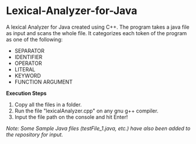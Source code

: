 # Lexical-Analyzer-for-Java
A lexical Analyzer for Java created using C++. The program takes a java file as input and scans the whole file. It categorizes each token of the program as one of the following:
* SEPARATOR
* IDENTIFIER
* OPERATOR
* LITERAL
* KEYWORD
* FUNCTION ARGUMENT

**Execution Steps**
1. Copy all the files in a folder.
2. Run the file "lexicalAnalyzer.cpp" on any gnu g++ compiler.
3. Input the file path on the console and hit Enter!

*Note: Some Sample Java files (testFile_1.java, etc.) have also been added to the repository for input.*
